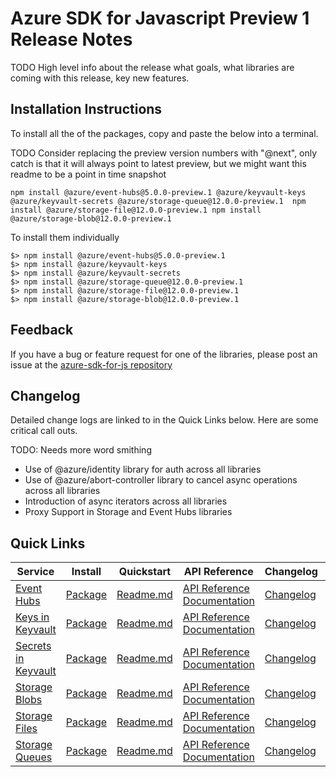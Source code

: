 # Azure SDK for Javascript Preview 1 Release Notes 

TODO High level info about the release what goals, what libraries are coming with this release, key new features.

## Installation Instructions
To install all the of the packages, copy and paste the below into a terminal.

TODO Consider replacing the preview version numbers with "@next", only catch is that it will always point to latest preview, but we might want this readme to be a point in time snapshot
    
    npm install @azure/event-hubs@5.0.0-preview.1 @azure/keyvault-keys @azure/keyvault-secrets @azure/storage-queue@12.0.0-preview.1  npm install @azure/storage-file@12.0.0-preview.1 npm install @azure/storage-blob@12.0.0-preview.1

To install them individually

    $> npm install @azure/event-hubs@5.0.0-preview.1
    $> npm install @azure/keyvault-keys
    $> npm install @azure/keyvault-secrets
    $> npm install @azure/storage-queue@12.0.0-preview.1
    $> npm install @azure/storage-file@12.0.0-preview.1
    $> npm install @azure/storage-blob@12.0.0-preview.1

## Feedback
If you have a bug or feature request for one of the libraries, please post an issue at the [azure-sdk-for-js repository](https://github.com/auzre/azure-sdk-for-js/issues)

## Changelog
Detailed change logs are linked to in the Quick Links below. Here are some critical call outs.

TODO: Needs more word smithing
- Use of @azure/identity library for auth across all libraries
- Use of @azure/abort-controller library to cancel async operations across all libraries
- Introduction of async iterators across all libraries
- Proxy Support in Storage and Event Hubs libraries

## Quick Links
| Service  | Install | Quickstart |  API Reference | Changelog | Samples
| -- | -- | -- | -- | -- | -- |
| [Event Hubs](https://azure.microsoft.com/en-us/services/event-hubs/) | [Package](https://www.npmjs.com/package/@azure/event-hubs) | [Readme.md](https://github.com/Azure/azure-sdk-for-js/tree/master/sdk/eventhub/event-hubs) | [API Reference Documentation](https://azure.github.io/azure-sdk-for-js/event-hubs/index.html) | [Changelog](https://github.com/Azure/azure-sdk-for-js/releases/tag/%40azure%2Fevent-hubs_5.0.0-preview.1) | [Samples](https://github.com/Azure/azure-sdk-for-js/tree/master/sdk/eventhub/event-hubs/samples)
| [Keys in Keyvault](https://azure.microsoft.com/en-us/services/key-vault/) | [Package](https://www.npmjs.com/package/@azure/keyvault-keys) | [Readme.md](https://github.com/Azure/azure-sdk-for-js/tree/master/sdk/keyvault/keyvault-keys) | [API Reference Documentation](https://azure.github.io/azure-sdk-for-js/keyvault-keys) | [Changelog](https://github.com/Azure/azure-sdk-for-js/releases/tag/%40azure%2Fkeyvault-keys_4.0.0-preview.2)  | [Samples](https://github.com/Azure/azure-sdk-for-js/tree/master/sdk/keyvault/keyvault-keys/samples)
| [Secrets in Keyvault](https://azure.microsoft.com/en-us/services/key-vault/) | [Package](https://www.npmjs.com/package/@azure/keyvault-secrets) | [Readme.md](https://github.com/Azure/azure-sdk-for-js/tree/master/sdk/keyvault/keyvault-secrets) | [API Reference Documentation](https://azure.github.io/azure-sdk-for-js/keyvault-secrets) | [Changelog](https://github.com/Azure/azure-sdk-for-js/releases/tag/%40azure%2Fkeyvault-secrets_4.0.0-preview.2) | [Samples](https://github.com/Azure/azure-sdk-for-js/tree/master/sdk/keyvault/keyvault-secrets/samples)
| [Storage Blobs](https://docs.microsoft.com/en-us/azure/storage/blobs/storage-blobs-overview) | [Package](https://www.npmjs.com/package/@azure/storage-blob) | [Readme.md](https://github.com/Azure/azure-sdk-for-js/tree/feature/storage/sdk/storage/storage-blob) | [API Reference Documentation](https://azure.github.io/azure-sdk-for-js/storage-blob/index.html) | [Changelog](https://github.com/Azure/azure-sdk-for-js/releases/tag/%40azure%2Fstorage-blob_12.0.0-preview.1) | [Samples](https://github.com/Azure/azure-sdk-for-js/tree/feature/storage/sdk/storage/storage-blob/samples)
| [Storage Files](https://docs.microsoft.com/en-us/azure/storage/files/storage-files-introduction) | [Package](https://www.npmjs.com/package/@azure/storage-file) | [Readme.md](https://github.com/Azure/azure-sdk-for-js/tree/feature/storage/sdk/storage/storage-file) | [API Reference Documentation](https://azure.github.io/azure-sdk-for-js/storage-file/index.html) | [Changelog](https://github.com/Azure/azure-sdk-for-js/releases/tag/%40azure%2Fstorage-file_12.0.0-preview.`) | [Samples](https://github.com/Azure/azure-sdk-for-js/tree/feature/storage/sdk/storage/storage-blob/samples)
| [Storage Queues](https://docs.microsoft.com/en-us/azure/storage/queues/storage-dotnet-how-to-use-queues) | [Package](https://www.npmjs.com/package/@azure/storage-blob) | [Readme.md](https://github.com/Azure/azure-sdk-for-js/tree/feature/storage/sdk/storage/storage-queue) | [API Reference Documentation](https://azure.github.io/azure-sdk-for-js/storage-queue/index.html) | [Changelog](https://github.com/Azure/azure-sdk-for-js/releases/tag/%40azure%2Fstorage-queue_12.0.0-preview.1) | [Samples](https://github.com/Azure/azure-sdk-for-js/tree/feature/storage/sdk/storage/storage-queue/samples)


